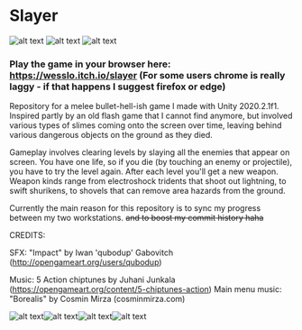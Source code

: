 # Slayer

![alt text](https://img.itch.zone/aW1hZ2UvOTE4NDA5LzUyMDIyMjUucG5n/original/9ACuLL.png)
![alt text](https://img.itch.zone/aW1hZ2UvOTE4NDA5LzUyMDIyMjQucG5n/original/I1BvC0.png)
![alt text](https://img.itch.zone/aW1hZ2UvOTE4NDA5LzUyMDIyMjMucG5n/original/Yt4JHA.png)

### Play the game in your browser here: https://wesslo.itch.io/slayer (For some users chrome is really laggy - if that happens I suggest firefox or edge)

Repository for a melee bullet-hell-ish game I made with Unity 2020.2.1f1. Inspired partly by an old flash game that I cannot find anymore, but involved various types of slimes coming onto the screen over time, leaving behind various dangerous objects on the ground as they died. 

Gameplay involves clearing levels by slaying all the enemies that appear on screen. You have one life, so if you die (by touching an enemy or projectile), you have to try the level again. After each level you'll get a new weapon. Weapon kinds range from electroshock tridents that shoot out lightning, to swift shurikens, to shovels that can remove area hazards from the ground. 

Currently the main reason for this repository is to sync my progress between my two workstations. ~~and to boost my commit history haha~~

CREDITS:

SFX: "Impact" by Iwan 'qubodup' Gabovitch (http://opengameart.org/users/qubodup)

Music:            5 Action chiptunes by Juhani Junkala (https://opengameart.org/content/5-chiptunes-action)
Main menu music:  "Borealis" by Cosmin Mirza (cosminmirza.com)

![alt text](https://i.imgur.com/AelCzXk.png)![alt text](https://i.imgur.com/AelCzXk.png)![alt text](https://i.imgur.com/AelCzXk.png)![alt text](https://i.imgur.com/AelCzXk.png)
